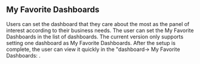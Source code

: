 ## My Favorite Dashboards
Users can set the dashboard that they care about the most as the panel of interest according to their business needs. The user can set the My Favorite Dashboards in the list of dashboards. The current version only supports setting one dashboard as My Favorite Dashboards. After the setup is complete, the user can view it quickly in the "dashboard-> My Favorite Dashboards: .
